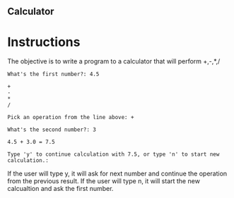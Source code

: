 ## Calculator


# Instructions

The objective is to write a program to a calculator that will perform +,-,*,/

```
What's the first number?: 4.5
```
```
+
-
*
/
```
```
Pick an operation from the line above: +
```
```
What's the second number?: 3
```
```
4.5 + 3.0 = 7.5

```
```
Type 'y' to continue calculation with 7.5, or type 'n' to start new calculation.:
```
If the user will type y, it will ask for next number and continue the operation from the previous result. If the user will type n, it will start the new calcualtion and ask the first number. 
```

